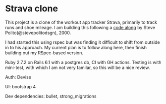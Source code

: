 # Strava clone

This project is a clone of the workout app tracker Strava, primarily to track runs and shoe mileage. I am building this following a [code along](https://www.railscodealong.com) by Steve Polito(@stevepolitodsgn), 2000.

I had started this using rspec but was finding it difficult to shift from outside in to his approach. My current plan is to follow along here, then finish building out my RSpec-based version.

Ruby 2.7.2 on Rails 6.1 with a postgres db, CI with GH actions. Testing is with mini-test, with which I am not very familar, so this will be a nice review.

Auth: Devise

UI: bootstrap 4 

Dev dependencies: bullet, strong_migrations





